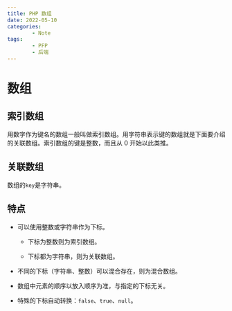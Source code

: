 ```yaml
---
title: PHP 数组
date: 2022-05-10
categories:
        - Note
tags:
        - PFP
        - 后端
---
```


# 数组

## 索引数组

用数字作为键名的数组一般叫做索引数组。用字符串表示键的数组就是下面要介绍的关联数组。索引数组的键是整数，而且从 0 开始以此类推。

## 关联数组

数组的`key`是字符串。

## 特点

- 可以使用整数或字符串作为下标。

     - 下标为整数则为索引数组。

     - 下标都为字符串，则为关联数组。

- 不同的下标（字符串、整数）可以混合存在，则为混合数组。
- 数组中元素的顺序以放入顺序为准，与指定的下标无关。
- 特殊的下标自动转换：`false`、`true`、`null`。
